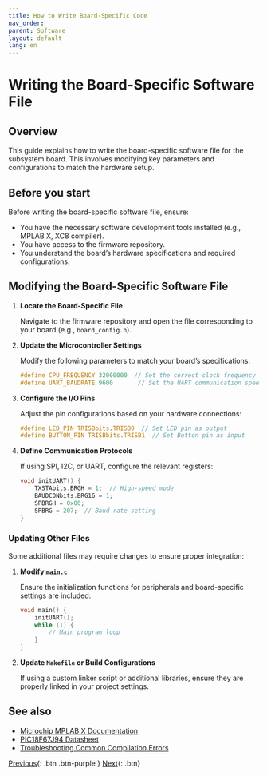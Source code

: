 ```yaml
---
title: How to Write Board-Specific Code
nav_order: 
parent: Software
layout: default
lang: en
---
```


# Writing the Board-Specific Software File

## Overview

This guide explains how to write the board-specific software file for the subsystem board. This involves modifying key parameters and configurations to match the hardware setup.

## Before you start

Before writing the board-specific software file, ensure:

* You have the necessary software development tools installed (e.g., MPLAB X, XC8 compiler).
* You have access to the firmware repository.
* You understand the board’s hardware specifications and required configurations.

## Modifying the Board-Specific Software File

1. **Locate the Board-Specific File**
    
    Navigate to the firmware repository and open the file corresponding to your board (e.g., `board_config.h`).

2. **Update the Microcontroller Settings**
    
    Modify the following parameters to match your board’s specifications:

    ```c
    #define CPU_FREQUENCY 32000000  // Set the correct clock frequency
    #define UART_BAUDRATE 9600       // Set the UART communication speed
    ```

3. **Configure the I/O Pins**
    
    Adjust the pin configurations based on your hardware connections:

    ```c
    #define LED_PIN TRISBbits.TRISB0  // Set LED pin as output
    #define BUTTON_PIN TRISBbits.TRISB1  // Set Button pin as input
    ```

4. **Define Communication Protocols**
    
    If using SPI, I2C, or UART, configure the relevant registers:

    ```c
    void initUART() {
        TXSTAbits.BRGH = 1;  // High-speed mode
        BAUDCONbits.BRG16 = 1;
        SPBRGH = 0x00;
        SPBRG = 207;  // Baud rate setting
    }
    ```

### Updating Other Files

Some additional files may require changes to ensure proper integration:

1. **Modify `main.c`**
    
    Ensure the initialization functions for peripherals and board-specific settings are included:
    
    ```c
    void main() {
        initUART();
        while (1) {
            // Main program loop
        }
    }
    ```

2. **Update `Makefile` or Build Configurations**
    
    If using a custom linker script or additional libraries, ensure they are properly linked in your project settings.

## See also

* [Microchip MPLAB X Documentation](https://www.microchip.com/mplabx)
* [PIC18F67J94 Datasheet](https://www.microchip.com/wwwproducts/en/PIC18F67J94)
* [Troubleshooting Common Compilation Errors](#troubleshooting)



[Previous]({{site.url}}/how-tos){: .btn .btn-purple }
[Next]({{site.url}}/how-tos){: .btn}